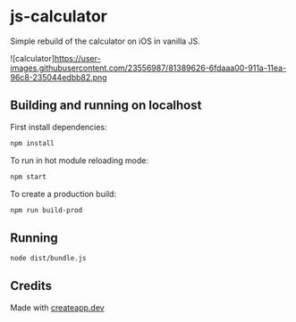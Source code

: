 # js-calculator

Simple rebuild of the calculator on iOS in vanilla JS.

![calculator]https://user-images.githubusercontent.com/23556987/81389626-6fdaaa00-911a-11ea-96c8-235044edbb82.png

## Building and running on localhost

First install dependencies:

```sh
npm install
```

To run in hot module reloading mode:

```sh
npm start
```

To create a production build:

```sh
npm run build-prod
```

## Running

```sh
node dist/bundle.js
```

## Credits

Made with [createapp.dev](https://createapp.dev/)
